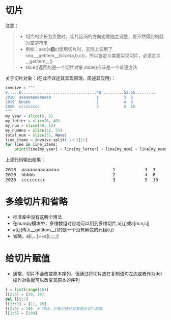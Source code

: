 # 切片

注意：
> * 切片的步长为负数时，切片区间的方向也要随之调整，要不然得到的就为空字符串
> * 例如：seq[a:b:c]使用切片时，实际上调用了seq.\_\_getitem__(slice(a,b,c))，所以自定义类要实现切片，必须定义__getitem__()
> * slice()返回的是一个切片对象,slice()应该是一个普通方法

关于切片对象：(在此不详述其实现原理，简述其应用)：

```python
invoive = """
0.....6.................................40..........52.55.........
2018  aaaaaaaaaaaaaa                    1           3  3
2019  bbbbb                             2           4  8
2020  ccccccccc                         3           5  15  
"""
my_year = slice(0, 6)
my_letter = slice(6, 40)
my_num = slice(40, 52)
my_numAno = slice(52, 55)
total_num = slice(55, None)
line_items = invoive.split('\n')[2:]
for line in line_items:
    print(line[my_year] + line[my_letter] + line[my_num] + line[my_numAno] + line[total_num])
```

上述代码输出结果：
<pre>
2018  aaaaaaaaaaaaaa                    1           3  3
2019  bbbbb                             2           4  8
2020  ccccccccc                         3           5  15  
</pre>

# 多维切片和省略

* 标准库中没有这两个用法
* 在numpy模块中，多维数组对应地可以用到多维切片,a[i,j]或a[m:n,i:j]
* a[i,j]传入__getitem__()的是一个没有解包的元组(i,j)
* 省略，a[i,...]==a[i,:,:,:]

# 给切片赋值

* 通常，切片不会改变原本序列，但通过将切片放在复制语句左边或者作为del操作对象就可以改变其原本的序列

```python
l = list(range(10))
l[2:5] = [20, 30]
del l[5:7]
l[3::2] = [11, 20]
l[2:5] = 100  # 错误，只有可迭代对象能给切片赋值
l[2:5] = [100]

```